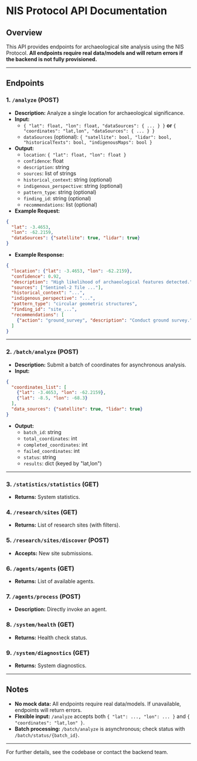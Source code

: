 # NIS Protocol API Documentation

## Overview
This API provides endpoints for archaeological site analysis using the NIS Protocol. **All endpoints require real data/models and will return errors if the backend is not fully provisioned.**

---

## Endpoints

### 1. `/analyze` (POST)
- **Description:** Analyze a single location for archaeological significance.
- **Input:**
  - `{ "lat": float, "lon": float, "dataSources": { ... } }` **or** `{ "coordinates": "lat,lon", "dataSources": { ... } }`
  - `dataSources` (optional): `{ "satellite": bool, "lidar": bool, "historicalTexts": bool, "indigenousMaps": bool }`
- **Output:**
  - `location`: `{ "lat": float, "lon": float }`
  - `confidence`: float
  - `description`: string
  - `sources`: list of strings
  - `historical_context`: string (optional)
  - `indigenous_perspective`: string (optional)
  - `pattern_type`: string (optional)
  - `finding_id`: string (optional)
  - `recommendations`: list (optional)
- **Example Request:**
```json
{
  "lat": -3.4653,
  "lon": -62.2159,
  "dataSources": {"satellite": true, "lidar": true}
}
```
- **Example Response:**
```json
{
  "location": {"lat": -3.4653, "lon": -62.2159},
  "confidence": 0.92,
  "description": "High likelihood of archaeological features detected.",
  "sources": ["Sentinel-2 Tile ..."],
  "historical_context": "...",
  "indigenous_perspective": "...",
  "pattern_type": "circular geometric structures",
  "finding_id": "site_...",
  "recommendations": [
    {"action": "ground_survey", "description": "Conduct ground survey.", "priority": "high"}
  ]
}
```

---

### 2. `/batch/analyze` (POST)
- **Description:** Submit a batch of coordinates for asynchronous analysis.
- **Input:**
```json
{
  "coordinates_list": [
    {"lat": -3.4653, "lon": -62.2159},
    {"lat": -8.5, "lon": -68.3}
  ],
  "data_sources": {"satellite": true, "lidar": true}
}
```
- **Output:**
  - `batch_id`: string
  - `total_coordinates`: int
  - `completed_coordinates`: int
  - `failed_coordinates`: int
  - `status`: string
  - `results`: dict (keyed by "lat,lon")

---

### 3. `/statistics/statistics` (GET)
- **Returns:** System statistics.

### 4. `/research/sites` (GET)
- **Returns:** List of research sites (with filters).

### 5. `/research/sites/discover` (POST)
- **Accepts:** New site submissions.

### 6. `/agents/agents` (GET)
- **Returns:** List of available agents.

### 7. `/agents/process` (POST)
- **Description:** Directly invoke an agent.

### 8. `/system/health` (GET)
- **Returns:** Health check status.

### 9. `/system/diagnostics` (GET)
- **Returns:** System diagnostics.

---

## Notes
- **No mock data:** All endpoints require real data/models. If unavailable, endpoints will return errors.
- **Flexible input:** `/analyze` accepts both `{ "lat": ..., "lon": ... }` and `{ "coordinates": "lat,lon" }`.
- **Batch processing:** `/batch/analyze` is asynchronous; check status with `/batch/status/{batch_id}`.

---

For further details, see the codebase or contact the backend team. 